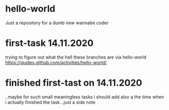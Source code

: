 # hello-world
Just a repository for a dumb new wannabe coder
# first-task 14.11.2020
trying to figure out what the hell these branches are via hello-world
https://guides.github.com/activities/hello-world/
# finished first-tast on 14.11.2020
..maybe for such small meaningless tasks i should add also a the time when i actually finished the task...just a side note
